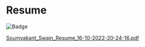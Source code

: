 # Resume 

![Badge](https://visitor-counter-badge.vercel.app/api/Soumya048/Resume/)



[Soumyakant_Swain_Resume_16-10-2022-20-24-16.pdf](https://github.com/Soumya048/Resume/files/9803128/Soumyakant_Swain_Resume_16-10-2022-20-24-16.pdf)
